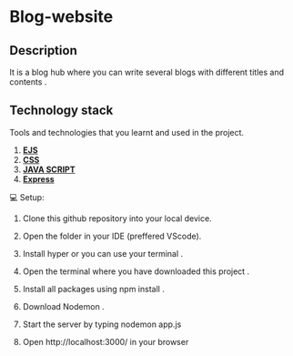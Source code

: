 ﻿# Blog-website
## Description
 It is a blog hub where you can write several blogs with different titles and contents . 


## Technology stack

Tools and technologies that you learnt and used in the project.

1.  [**EJS**](https://ejs.co/)
2. [**CSS**](https://developer.mozilla.org/en-US/docs/Web/CSS)
3. [**JAVA SCRIPT**](https://www.javascript.com/)
4. [**Express**](https://expressjs.com/)



💻 Setup:

1. Clone this github repository into your local device.

2. Open the  folder in your IDE (preffered VScode).

3. Install hyper or you can use your terminal .

4. Open the terminal where you have downloaded this project .

5. Install all packages using npm install .

6. Download Nodemon .

7. Start the server by typing nodemon app.js

8. Open http://localhost:3000/ in your browser
